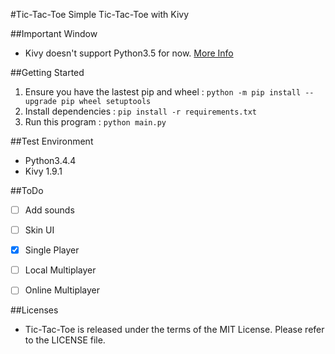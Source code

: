 #Tic-Tac-Toe
Simple Tic-Tac-Toe with Kivy


##Important
Window
- Kivy doesn't support Python3.5 for now. [More Info](https://kivy.org/docs/installation/installation-windows.html#install-win-dist)


##Getting Started
1. Ensure you have the lastest pip and wheel : `python -m pip install --upgrade pip wheel setuptools`
2. Install dependencies : `pip install -r requirements.txt`
3. Run this program : `python main.py`


##Test Environment
- Python3.4.4
- Kivy 1.9.1


##ToDo
- [ ] Add sounds
- [ ] Skin UI
- [x] Single Player
- [ ] Local Multiplayer
- [ ] Online Multiplayer


##Licenses
- Tic-Tac-Toe is released under the terms of the MIT License. Please refer to the LICENSE file.
